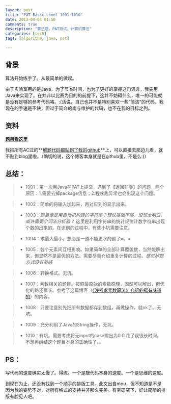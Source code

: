 ```yaml
---
layout: post
title: "PAT Basic Level 1001-1010"
date: 2013-04-04 01:50
comments: true
description: "算法题，PAT测试，计算机算法"
categories: [tech]
tags: [algorithm, java, pat]

---
```


背景
---
算法开始练手了。从最简单的做起。

由于实验室用的是Java，为了节省时间，也为了更好的掌握这门语言，我先用Java来实现了。在并非以比赛为目的的前提下，这并不妨碍什么，唯一的可能就是没有足够的参考代码咯。:(话说，自己也并不是特别喜欢一些“简洁”的代码。我现在的手速是不快，但过于简介的南与维护的代码，也不在我的目标之列。

<!--more-->

资料
---
**[题目看这里](http://pat.zju.edu.cn/contests/pat-b-practise)**

我把所有AC过的**[解题代码都贴到了我的github](https://github.com/biaobiaoqi/biaobiaoqiCode/tree/master/src/biaobiaoqi/practice)**上，可以直接去那边儿看，就不贴到blog里啦。（确切的说，这个博客本身就是在github里，不是么:)）

总结：
---
>* 1001：第一次用Java在PAT上提交，遇到了【返回非零】的问题，两个原因：1.需要去掉package信息；2.程序跑异常也会出现这个问题。

>* 1002：简单的将输入加起来，再对应到的显示出来。

>* 1003：*题目像是用自动机构建的字符串？理论基础不够，没想太明白，或许需要个词法分析器？* 这里是利用字符串的统计规律计数字符串出现个数的出来的。在识别的过程中，有些小坑需要注意。

>* 1004：求最大最小，想必是一道不能更水的题了=。=

>* 1005：各个元素间互相影响。如果简单的全部计算覆盖数，当然能解出来，但显然不是最优的方法。需要尽量介绍重复计算的过程。*感觉解题方式没有美感*

>* 1006：转换格式。无坑。

>* 1007：素数相关的题目。按照最原始的素数原理，固然可以解出，但优化的路还很长。参考了这篇博客（[《浅析求素数算法》介绍的挺有味道的](http://www.cnblogs.com/luluping/archive/2010/03/03/1677552.html)）的内容。

>* 1008：只要注意别先把所有数据都存到数组，再做操作，就ok了。无坑。

>* 1009：充分利用了Java的String操作，无坑。

>* 1010：有坑。需要考虑将无input的case输出为0 0.花了我很长时间。不想再纠结这个题目本身的正确性了。。



PS：
---	
写代码的速度确实太慢了。得练。一个是敲代码本身的速度。一个是思维的速度。


到现在为止，还没有找到一个顺手的排版工具。此文出自mou，但不知道是不是因为我的姿势不对，对所有格式的支持并非那么完美。有空研究下，好让简陋的排版有脸见人吧。
